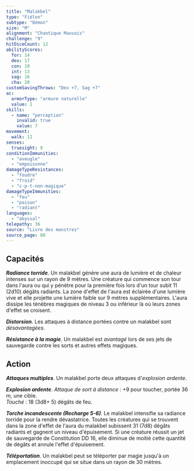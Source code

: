 ```yaml
---
title: "Malakbel"
type: "Fiélon"
subtype: "Démon"
size: "M"
alignment: "Chaotique Mauvais"
challenge: "9"
hitDiceCount: 12
abilityScores:
  for: 14
  dex: 17
  con: 19
  int: 13
  sag: 16
  cha: 20
customSavingThrows: "Dex +7, Sag +7"
ac:
  armorType: "armure naturelle"
  value: 1
skills:
  - name: "perception"
    invalid: true
    value: 7
movement:
  walk: 12
senses:
  truesight: 9
conditionImmunities:
  - "aveugle"
  - "empoisonne"
damageTypeResistances:
  - "foudre"
  - "froid"
  - "c-p-t-non-magique"
damageTypeImmunities:
  - "feu"
  - "poison"
  - "radiant"
languages:
  - "abyssal"
telepathy: 36
source: "Livre des monstres"
source_page: 80
---
```

## Capacités
_**Radiance torride**_. Un malakbel génère une aura de lumière et de chaleur intenses sur un rayon de 9 mètres. Une créature qui commence son tour dans l'aura ou qui y pénètre pour la première fois lors d'un tour subit 11 (2d10) dégâts radiants. La zone d'effet de l'aura est éclairée d'une lumière vive et elle projette une lumière faible sur 9 mètres supplémentaires. L'aura dissipe les ténèbres magiques de niveau 3 ou inférieur là où leurs zones d'effet se croisent.

_**Distorsion**_. Les attaques à distance portées contre un malakbel sont _désavantagées_.

_**Résistance à la magie**_. Un malakbel est _avantagé_ lors de ses jets de sauvegarde contre les sorts et autres effets magiques.

## Action
_**Attaques multiples**_. Un malakbel porte deux attaques d'_explosion ardente_.

_**Explosion ardente**_. _Attaque de sort à distance_ : +9 pour toucher, portée 36 m, une cible.  
_Touché_ : 18 (3d8+ 5) dégâts de feu.

_**Torche incandescente (Recharge 5-6)**_. Le malakbel intensifie sa radiance torride pour la rendre dévastatrice. Toutes les créatures qui se trouvent dans la zone d'effet de l'aura du malakbel subissent 31 (7d8) dégâts radiants et gagnent un niveau d'épuisement. Si une créature réussit un jet de sauvegarde de Constitution DD 16, elle diminue de moitié cette quantité de dégâts et annule l'effet d'épuisement.

_**Téléportation**_. Un malakbel peut se téléporter par magie jusqu'à un emplacement inoccupé qui se situe dans un rayon de 30 mètres.
